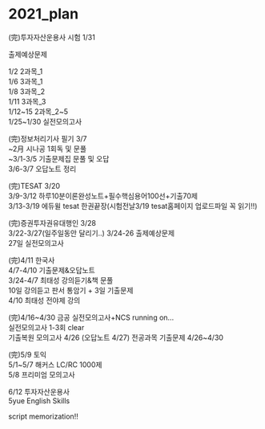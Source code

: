 # 2021_plan

(完)투자자산운용사 시험 1/31 <br>

출제예상문제<br>

1/2 2과목_1<br>
1/6 3과목_1<br>
1/8 3과목_2<br>
1/11 3과목_3<br>
1/12~15 2과목_2~5<br>
1/25~1/30 실전모의고사 <br>


(完)정보처리기사 필기 3/7 <br>
~2月 시나공 1회독 및 문풀<br>
~3/1-3/5 기출문제집 문풀 및 오답<br>
3/6-3/7 오답노트 정리<br>

(完)TESAT 3/20 <br>
3/9-3/12 하루10분이론완성노트+필수핵심용어100선+기출70제<br>
3/13-3/19 에듀윌 tesat 한권끝장(시험전날3/19 tesat홈페이지 업로드파일 꼭 읽기!!)<br>

(完)증권투자권유대행인 3/28 <br>
3/22-3/27(일주일동안 달리기..)
3/24-26 출제예상문제<br>
27일 실전모의고사<br>

(完)4/11 한국사 <br>
4/7-4/10 기출문제&오답노트 <br>
3/24-4/7 최태성 강의듣기&책 문풀<br>
10일 강의듣고 판서 통암기 + 3일 기출문제<br> 
4/10 최태성 전야제 강의

(完)4/16~4/30 금공 실전모의고사+NCS running on...<br>
실전모의고사 1-3회 clear<br>
기출복원 모의고사 4/26 (오답노트 4/27)
전공과목 기출문제 4/26~4/30

(完)5/9 토익<br>
5/1~5/7 해커스 LC/RC 1000제 <br>
5/8 프리미엄 모의고사<br>

6/12 투자자산운용사<br>
5yue English Skills <br>


script memorization!!<br>
